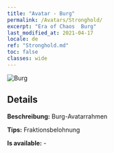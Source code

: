```yaml
---
title: "Avatar - Burg"
permalink: /Avatars/Stronghold/
excerpt: "Era of Chaos  Burg"
last_modified_at: 2021-04-17
locale: de
ref: "Stronghold.md"
toc: false
classes: wide
---
```

 ![Burg](/images/a/avatarFrame_4.png)

## Details

 **Beschreibung:** Burg-Avatarrahmen 

 **Tips:** Fraktionsbelohnung 

 **Is available:**  - 

